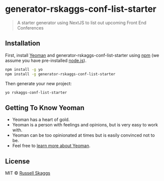 # generator-rskaggs-conf-list-starter 

> A starter generator using NextJS to list out upcoming Front End Conferences

## Installation

First, install [Yeoman](http://yeoman.io) and generator-rskaggs-conf-list-starter using [npm](https://www.npmjs.com/) (we assume you have pre-installed [node.js](https://nodejs.org/)).

```bash
npm install -g yo
npm install -g generator-rskaggs-conf-list-starter
```

Then generate your new project:

```bash
yo rskaggs-conf-list-starter
```

## Getting To Know Yeoman

 * Yeoman has a heart of gold.
 * Yeoman is a person with feelings and opinions, but is very easy to work with.
 * Yeoman can be too opinionated at times but is easily convinced not to be.
 * Feel free to [learn more about Yeoman](http://yeoman.io/).

## License

MIT © [Russell Skaggs]()


[npm-image]: https://badge.fury.io/js/generator-rskaggs-conf-list-starter.svg
[npm-url]: https://npmjs.org/package/generator-rskaggs-conf-list-starter
[travis-image]: https://travis-ci.com//generator-rskaggs-conf-list-starter.svg?branch=master
[travis-url]: https://travis-ci.com//generator-rskaggs-conf-list-starter
[daviddm-image]: https://david-dm.org//generator-rskaggs-conf-list-starter.svg?theme=shields.io
[daviddm-url]: https://david-dm.org//generator-rskaggs-conf-list-starter
